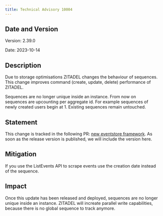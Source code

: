 ```yaml
---
title: Technical Advisory 10004
---
```


## Date and Version

Version: 2.39.0

Date: 2023-10-14

## Description

Due to storage optimisations ZITADEL changes the behaviour of sequences. 
This change improves command (create, update, delete) performance of ZITADEL.

Sequences are no longer unique inside an instance.
From now on sequences are upcounting per aggregate id. 
For example sequences of newly created users begin at 1.
Existing sequences remain untouched.

## Statement

This change is tracked in the following PR: [new eventstore framework](https://github.com/zitadel/zitadel/issues/5358).
As soon as the release version is published, we will include the version here.

## Mitigation

If you use the ListEvents API to scrape events use the creation date instead of the sequence.

## Impact

Once this update has been released and deployed, sequences are no longer unique inside an instance.
ZITADEL will increate parallel write capabilities, because there is no global sequence to track anymore.

